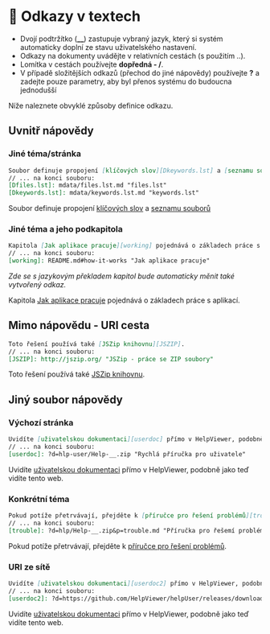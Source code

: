 # 🔗 Odkazy v textech

- Dvojí podtržítko (**__**) zastupuje vybraný jazyk, který si systém automaticky doplní ze stavu uživatelského nastavení.
- Odkazy na dokumenty uvádějte v relativních cestách (s použitím ..). 
- Lomítka v cestách používejte **dopředná - /**.
- V případě složitějších odkazů (přechod do jiné nápovědy) používejte **?** a zadejte pouze parametry, aby byl přenos systému do budoucna jednodušší

Níže naleznete obvyklé způsoby definice odkazu.

## Uvnitř nápovědy

### Jiné téma/stránka
```markdown
Soubor definuje propojení [klíčových slov][Dkeywords.lst] a [seznamu souborů][Dfiles.lst]
// ... na konci souboru:
[Dfiles.lst]: mdata/files.lst.md "files.lst"
[Dkeywords.lst]: mdata/keywords.lst.md "keywords.lst"
```
Soubor definuje propojení [klíčových slov][Dkeywords.lst] a [seznamu souborů][Dfiles.lst]

### Jiné téma a jeho podkapitola
```markdown
Kapitola [Jak aplikace pracuje][working] pojednává o základech práce s aplikací.
// ... na konci souboru:
[working]: README.md#how-it-works "Jak aplikace pracuje"
```
*Zde se s jazykovým překladem kapitol bude automaticky měnit také vytvořený odkaz.*

Kapitola [Jak aplikace pracuje][working] pojednává o základech práce s aplikací.

## Mimo nápovědu - URI cesta
```markdown
Toto řešení používá také [JSZip knihovnu][JSZIP].
// ... na konci souboru:
[JSZIP]: http://jszip.org/ "JSZip - práce se ZIP soubory"
```
Toto řešení používá také [JSZip knihovnu][JSZIP].

<!-- @print-break -->

## Jiný soubor nápovědy

### Výchozí stránka
```markdown
Uvidíte [uživatelskou dokumentaci][userdoc] přímo v HelpViewer, podobně jako teď vidíte tento web.
// ... na konci souboru:
[userdoc]: ?d=hlp-user/Help-__.zip "Rychlá příručka pro uživatele"
```

Uvidíte [uživatelskou dokumentaci][userdoc] přímo v HelpViewer, podobně jako teď vidíte tento web.

### Konkrétní téma
```markdown
Pokud potíže přetrvávají, přejděte k [příručce pro řešení problémů][trouble].
// ... na konci souboru:
[trouble]: ?d=hlp/Help-__.zip&p=trouble.md "Příručka pro řešemí problémů"
```

Pokud potíže přetrvávají, přejděte k [příručce pro řešení problémů][trouble].

### URI ze sítě
```markdown
Uvidíte [uživatelskou dokumentaci][userdoc2] přímo v HelpViewer, podobně jako teď vidíte tento web.
// ... na konci souboru:
[userdoc2]: ?d=https://github.com/HelpViewer/helpUser/releases/download/20250615/Help-__.zip "Rychlá příručka pro uživatele"
```

Uvidíte [uživatelskou dokumentaci][userdoc2] přímo v HelpViewer, podobně jako teď vidíte tento web.

[Dfiles.lst]: mdata/files.lst.md "files.lst"
[Dkeywords.lst]: mdata/keywords.lst.md "keywords.lst"
[working]: README.md#how-it-works "Jak aplikace pracuje"
[JSZIP]: http://jszip.org/ "JSZip - práce se ZIP soubory"
[userdoc]: ?d=hlp-user/Help-__.zip "Rychlá příručka pro uživatele"
[trouble]: ?d=hlp/Help-__.zip&p=trouble.md "Příručka pro řešemí problémů"
[userdoc2]: ?d=https://github.com/HelpViewer/helpUser/releases/download/20250615/Help-__.zip "Rychlá příručka pro uživatele"
